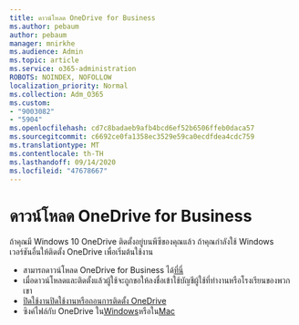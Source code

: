 ```yaml
---
title: ดาวน์โหลด OneDrive for Business
ms.author: pebaum
author: pebaum
manager: mnirkhe
ms.audience: Admin
ms.topic: article
ms.service: o365-administration
ROBOTS: NOINDEX, NOFOLLOW
localization_priority: Normal
ms.collection: Adm_O365
ms.custom:
- "9003082"
- "5904"
ms.openlocfilehash: cd7c8badaeb9afb4bcd6ef52b6506ffeb0daca57
ms.sourcegitcommit: c6692ce0fa1358ec3529e59ca0ecdfdea4cdc759
ms.translationtype: MT
ms.contentlocale: th-TH
ms.lasthandoff: 09/14/2020
ms.locfileid: "47678667"
---
```

# <a name="download-onedrive-for-business"></a>ดาวน์โหลด OneDrive for Business

ถ้าคุณมี Windows 10 OneDrive ติดตั้งอยู่บนพีซีของคุณแล้ว ถ้าคุณกำลังใช้ Windows เวอร์ชันอื่นให้ติดตั้ง OneDrive เพื่อเริ่มต้นใช้งาน

- สามารถดาวน์โหลด OneDrive for Business ได้[ที่นี่](https://www.microsoft.com/microsoft-365/onedrive/download)
- เมื่อดาวน์โหลดและติดตั้งแล้วผู้ใช้จะถูกขอให้ลงชื่อเข้าใช้บัญชีผู้ใช้ที่ทำงานหรือโรงเรียนของพวกเขา
- [ปิดใช้งานปิดใช้งานหรือถอนการติดตั้ง OneDrive](https://support.microsoft.com/office/turn-off-disable-or-uninstall-onedrive-f32a17ce-3336-40fe-9c38-6efb09f944b0)
- ซิงค์ไฟล์กับ OneDrive ใน[Windows](https://support.microsoft.com/office/615391c4-2bd3-4aae-a42a-858262e42a49)หรือใน[Mac](https://support.microsoft.com/office/d11b9f29-00bb-4172-be39-997da46f913f)
